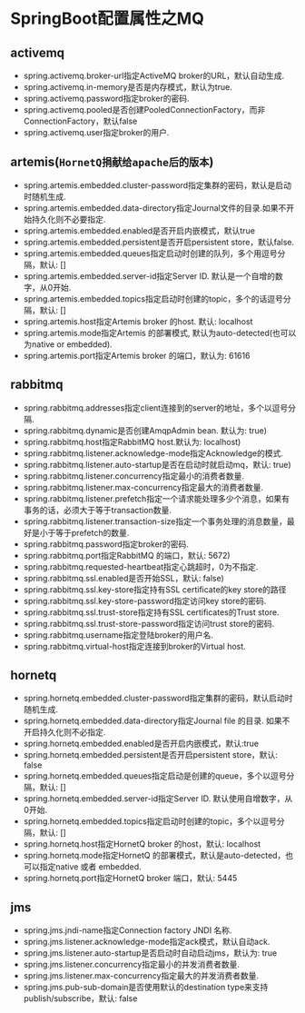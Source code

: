 # SpringBoot配置属性之MQ

## activemq

- spring.activemq.broker-url指定ActiveMQ broker的URL，默认自动生成.
- spring.activemq.in-memory是否是内存模式，默认为true.
- spring.activemq.password指定broker的密码.
- spring.activemq.pooled是否创建PooledConnectionFactory，而非ConnectionFactory，默认false
- spring.activemq.user指定broker的用户.

## artemis(`HornetQ捐献给apache后的版本`)

- spring.artemis.embedded.cluster-password指定集群的密码，默认是启动时随机生成.
- spring.artemis.embedded.data-directory指定Journal文件的目录.如果不开始持久化则不必要指定.
- spring.artemis.embedded.enabled是否开启内嵌模式，默认true
- spring.artemis.embedded.persistent是否开启persistent store，默认false.
- spring.artemis.embedded.queues指定启动时创建的队列，多个用逗号分隔，默认: []
- spring.artemis.embedded.server-id指定Server ID. 默认是一个自增的数字，从0开始.
- spring.artemis.embedded.topics指定启动时创建的topic，多个的话逗号分隔，默认: []
- spring.artemis.host指定Artemis broker 的host. 默认: localhost
- spring.artemis.mode指定Artemis 的部署模式, 默认为auto-detected(也可以为native or embedded).
- spring.artemis.port指定Artemis broker 的端口，默认为: 61616

## rabbitmq

- spring.rabbitmq.addresses指定client连接到的server的地址，多个以逗号分隔.
- spring.rabbitmq.dynamic是否创建AmqpAdmin bean. 默认为: true)
- spring.rabbitmq.host指定RabbitMQ host.默认为: localhost)
- spring.rabbitmq.listener.acknowledge-mode指定Acknowledge的模式.
- spring.rabbitmq.listener.auto-startup是否在启动时就启动mq，默认: true)
- spring.rabbitmq.listener.concurrency指定最小的消费者数量.
- spring.rabbitmq.listener.max-concurrency指定最大的消费者数量.
- spring.rabbitmq.listener.prefetch指定一个请求能处理多少个消息，如果有事务的话，必须大于等于transaction数量.
- spring.rabbitmq.listener.transaction-size指定一个事务处理的消息数量，最好是小于等于prefetch的数量.
- spring.rabbitmq.password指定broker的密码.
- spring.rabbitmq.port指定RabbitMQ 的端口，默认: 5672)
- spring.rabbitmq.requested-heartbeat指定心跳超时，0为不指定.
- spring.rabbitmq.ssl.enabled是否开始SSL，默认: false)
- spring.rabbitmq.ssl.key-store指定持有SSL certificate的key store的路径
- spring.rabbitmq.ssl.key-store-password指定访问key store的密码.
- spring.rabbitmq.ssl.trust-store指定持有SSL certificates的Trust store.
- spring.rabbitmq.ssl.trust-store-password指定访问trust store的密码.
- spring.rabbitmq.username指定登陆broker的用户名.
- spring.rabbitmq.virtual-host指定连接到broker的Virtual host.

## hornetq

- spring.hornetq.embedded.cluster-password指定集群的密码，默认启动时随机生成.
- spring.hornetq.embedded.data-directory指定Journal file 的目录. 如果不开启持久化则不必指定.
- spring.hornetq.embedded.enabled是否开启内嵌模式，默认:true
- spring.hornetq.embedded.persistent是否开启persistent store，默认: false
- spring.hornetq.embedded.queues指定启动是创建的queue，多个以逗号分隔，默认: []
- spring.hornetq.embedded.server-id指定Server ID. 默认使用自增数字，从0开始.
- spring.hornetq.embedded.topics指定启动时创建的topic，多个以逗号分隔，默认: []
- spring.hornetq.host指定HornetQ broker 的host，默认: localhost
- spring.hornetq.mode指定HornetQ 的部署模式，默认是auto-detected，也可以指定native 或者 embedded.
- spring.hornetq.port指定HornetQ broker 端口，默认: 5445

## jms

- spring.jms.jndi-name指定Connection factory JNDI 名称.
- spring.jms.listener.acknowledge-mode指定ack模式，默认自动ack.
- spring.jms.listener.auto-startup是否启动时自动启动jms，默认为: true
- spring.jms.listener.concurrency指定最小的并发消费者数量.
- spring.jms.listener.max-concurrency指定最大的并发消费者数量.
- spring.jms.pub-sub-domain是否使用默认的destination type来支持 publish/subscribe，默认: false